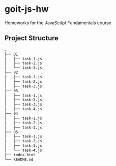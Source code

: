 # goit-js-hw

Homeworks for the JavaScript Fundamentals course

## Project Structure

```html
.
├── 01
│   ├── task-1.js
│   ├── task-2.js
│   └── task-3.js
├── 02
│   ├── task-1.js
│   ├── task-2.js
│   ├── task-3.js
├── 03
│   ├── task-1.js
│   ├── task-2.js
│   ├── task-3.js
│   ├── task-4.js
├── 04
│   ├── task-1.js
│   ├── task-2.js
│   ├── task-3.js
├── 05
│   ├── task-1.js
│   ├── task-2.js
│   ├── task-3.js
│   └── task-4.js
├── index.html
└── README.md
```
